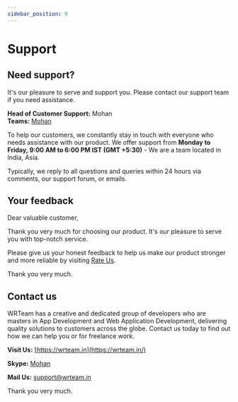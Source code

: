 ```yaml
---
sidebar_position: 9
---
```


# Support

## Need support?

It's our pleasure to serve and support you. Please contact our support team if you need assistance.

**Head of Customer Support:** Mohan  
**Teams:** [Mohan](https://teams.live.com/l/invite/FEAUrbWj96fM1FmjwI)

To help our customers, we constantly stay in touch with everyone who needs assistance with our product. We offer support from **Monday to Friday, 9:00 AM to 6:00 PM IST (GMT +5:30)** - We are a team located in India, Asia.

Typically, we reply to all questions and queries within 24 hours via comments, our support forum, or emails.

## Your feedback

Dear valuable customer,

Thank you very much for choosing our product. It's our pleasure to serve you with top-notch service.

Please give us your honest feedback to help us make our product stronger and more reliable by visiting [Rate Us](https://codecanyon.net/downloads).

Thank you very much.

## Contact us

WRTeam has a creative and dedicated group of developers who are masters in App Development and Web Application Development, delivering quality solutions to customers across the globe. Contact us today to find out how we can help you or for freelance work.

**Visit Us:** [https://wrteam.in](https://wrteam.in/)

**Skype:** [Mohan](https://join.skype.com/invite/vIKUkO901sb6)

**Mail Us:** support@wrteam.in

Thank you very much.
